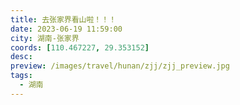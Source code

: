 ```yaml
---
title: 去张家界看山啦！！！
date: 2023-06-19 11:59:00
city: 湖南-张家界
coords: [110.467227, 29.353152]
desc:
preview: /images/travel/hunan/zjj/zjj_preview.jpg
tags: 
  - 湖南
---
```

